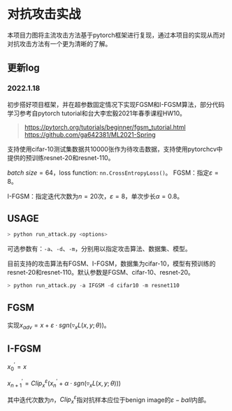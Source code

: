 # 对抗攻击实战

本项目力图将主流攻击方法基于pytorch框架进行复现，通过本项目的实现从而对对抗攻击方法有一个更为清晰的了解。

## 更新log

### 2022.1.18

初步搭好项目框架，并在超参数固定情况下实现FGSM和I-FGSM算法，部分代码学习参考自pytorch tutorial和台大李宏毅2021年春季课程HW10。

> https://pytorch.org/tutorials/beginner/fgsm_tutorial.html
> https://github.com/ga642381/ML2021-Spring

支持使用cifar-10测试集数据共10000张作为待攻击数据，支持使用pytorchcv中提供的预训练resnet-20和resnet-110。

$batch\ size=64$，loss function: `nn.CrossEntropyLoss()`。
FGSM：指定$\varepsilon=8$。

I-FGSM：指定迭代次数为$n=20$次，$\varepsilon=8$，单次步长$\alpha=0.8$。

## USAGE

```python
> python run_attack.py <options>
```

可选参数有：`-a`、`-d`、`-m`，分别用以指定攻击算法、数据集、模型。

目前支持的攻击算法有FGSM、I-FGSM，数据集为cifar-10，模型有预训练的resnet-20和resnet-110。默认参数是FGSM、cifar-10、resnet-20。

```python
> python run_attack.py -a IFGSM -d cifar10 -m resnet110
```

## FGSM

实现$x_{adv}=x+{\varepsilon}{\cdot}sgn({\triangledown}_xL(x,y;{\theta}))$。

## I-FGSM

$x_0^{'}=x$

$x_{n+1}^{'}={Clip}_x^{\varepsilon}(x_n^{'}+{\alpha}{\cdot}sgn({\triangledown}_xL(x,y;{\theta})))$

其中迭代次数为$n$，${Clip}_x^{\varepsilon}$指对抗样本应位于benign image的${\varepsilon}-ball$内部。